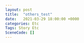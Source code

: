 ```yaml
---
layout: post
title:  "others_test"
date:   2021-03-29 18:00:00 +0000
categories: Etc
Tags: Story Etc
SceneCode: []
---
```


